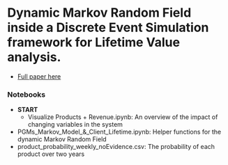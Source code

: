 # Dynamic Markov Random Field inside a Discrete Event Simulation framework for Lifetime Value analysis.
-  <a href ="https://en.wikipedia.org/wiki/Vickrey%E2%80%93Clarke%E2%80%93Groves_auction">Full paper here </a> 

### Notebooks
- **START**
  - Visualize Products + Revenue.ipynb: An overview of the impact of changing variables in the system
- PGMs_Markov_Model_&_Client_Lifetime.ipynb: Helper functions for the dynamic Markov Random Field
- product_probability_weekly_noEvidence.csv: The probability of each product over two years
